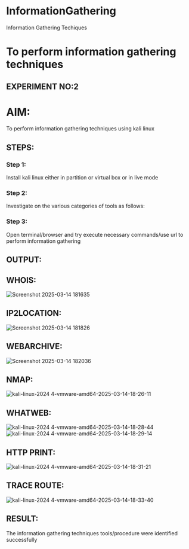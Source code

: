 # InformationGathering
Information Gathering Techiques

# To perform information gathering techniques

## EXPERIMENT NO:2

# AIM:

To perform information gathering techniques using kali linux 

## STEPS:

### Step 1:

Install kali linux either in partition or virtual box or in live mode

### Step 2:

Investigate on the various categories of tools as follows:

### Step 3:
Open terminal/browser and try execute necessary commands/use url to perform information gathering


## OUTPUT:

## WHOIS:

![Screenshot 2025-03-14 181635](https://github.com/user-attachments/assets/36a34d78-4116-4b32-97aa-62e63db7f3f0)

## IP2LOCATION:
![Screenshot 2025-03-14 181826](https://github.com/user-attachments/assets/7fec88b5-934a-427b-9fdf-80be4e495c83)

## WEBARCHIVE:
![Screenshot 2025-03-14 182036](https://github.com/user-attachments/assets/2ec8f0ae-f39f-4df3-96b6-43af85b76f95)

## NMAP:
![kali-linux-2024 4-vmware-amd64-2025-03-14-18-26-11](https://github.com/user-attachments/assets/ab7f22a4-82b7-423e-8efc-1ab463591cf5)

## WHATWEB:

![kali-linux-2024 4-vmware-amd64-2025-03-14-18-28-44](https://github.com/user-attachments/assets/e5719823-8a05-4a0c-bcf5-e97bfa580a79)
![kali-linux-2024 4-vmware-amd64-2025-03-14-18-29-14](https://github.com/user-attachments/assets/67e1f2df-aa0d-45a8-af46-003a6a1c95b3)

## HTTP PRINT:
![kali-linux-2024 4-vmware-amd64-2025-03-14-18-31-21](https://github.com/user-attachments/assets/a467e6e2-f894-4de8-8ace-ef332c1a0f4d)

## TRACE ROUTE:
![kali-linux-2024 4-vmware-amd64-2025-03-14-18-33-40](https://github.com/user-attachments/assets/81ac7925-5a43-46b7-8983-b5c44a47fb57)



## RESULT:
The information gathering techniques tools/procedure were  identified successfully
